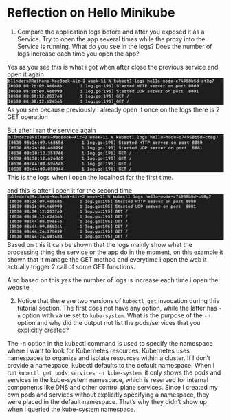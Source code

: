 # Reflection on Hello Minikube
1. Compare the application logs before and after you exposed it as a Service. Try to open the app several times while the proxy into the Service is running. What do you see in the logs? Does the number of logs increase each time you open the app?

Yes as you see this is what i got when after close the previous service and open it again
![G1](./static/G1.png)
As you see because previously i already open it once on the logs there is 2 GET operation

But after i ran the service again
![G2](./static/G2.png)
This is the logs when i open the localhost for the first time.

and this is after i open it for the second time
![G3](./static/G3.png)
Based on this it can be shown that the logs mainly show what the processing thing the service or the app do in the moment, on this example it shown that it manage the GET method and everytime i open the web it actually trigger 2 call of some GET functions. 

Also based on this *yes* the number of logs is increase each time i open the website

2. Notice that there are two versions of `kubectl get` invocation during this tutorial section. The first does not have any option, while the latter has `-n` option with value set to `kube-system`. What is the purpose of the `-n` option and why did the output not list the pods/services that you explicitly created?

The -n option in the kubectl command is used to specify the namespace where I want to look for Kubernetes resources. Kubernetes uses namespaces to organize and isolate resources within a cluster. If I don’t provide a namespace, kubectl defaults to the default namespace. When I run `kubectl get pods,services -n kube-system`, it only shows the pods and services in the kube-system namespace, which is reserved for internal components like DNS and other control plane services. Since I created my own pods and services without explicitly specifying a namespace, they were placed in the default namespace. That’s why they didn’t show up when I queried the kube-system namespace.

